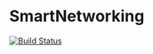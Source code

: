 # SmartNetworking

[![Build Status](https://travis-ci.org/Narsail/SmartNetworking.svg?branch=master)](https://travis-ci.org/Narsail/SmartNetworking)

